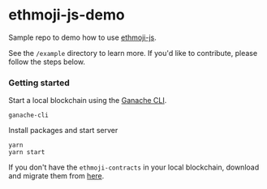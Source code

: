 # ethmoji-js-demo

Sample repo to demo how to use [ethmoji-js](https://github.com/ProjectOpenSea/ethmoji-js).

See the `/example` directory to learn more. If you'd like to contribute, please follow the steps below.

### Getting started

Start a local blockchain using the [Ganache CLI](https://github.com/trufflesuite/ganache-cli).

```
ganache-cli
```

Install packages and start server

```
yarn
yarn start
```

If you don't have the `ethmoji-contracts` in your local blockchain, download and migrate them from [here](https://github.com/dfinzer/ethmoji-contracts).


